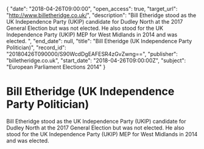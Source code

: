{
  "date": "2018-04-26T09:00:00", 
  "open_access": true, 
  "target_url": "http://www.billetheridge.co.uk/", 
  "description": "Bill Etheridge stood as the UK Independence Party (UKIP) candidate for Dudley North at the 2017 General Election but was not elected. He also stood for the UK Independence Party (UKIP) MEP for West Midlands in 2014 and was elected. ", 
  "end_date": null, 
  "title": "Bill Etheridge (UK Independence Party Politician)", 
  "record_id": "20180426T090000/S90WcdDgEAFESR4zGvZwng==", 
  "publisher": "billetheridge.co.uk", 
  "start_date": "2018-04-26T09:00:00Z", 
  "subject": "European Parliament Elections 2014"
}

# Bill Etheridge (UK Independence Party Politician)

Bill Etheridge stood as the UK Independence Party (UKIP) candidate for Dudley North at the 2017 General Election but was not elected. He also stood for the UK Independence Party (UKIP) MEP for West Midlands in 2014 and was elected. 
